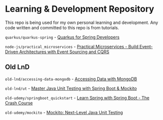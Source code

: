# Learning & Development Repository

This repo is being used for my own personal learning and development. Any code written and committed to this repo is from tutorials.

`quarkus/quarkus-spring` - [Quarkus for Spring Developers](https://developers.redhat.com/e-books/quarkus-spring-developers)

`node-js/practical_microservices` - [Practical Microservices - Build Event-Driven Architectures with Event Sourcing and CQRS](https://pragprog.com/titles/egmicro/practical-microservices/)

## Old LnD

`old-lnd/accessing-data-mongodb` - [Accessing Data with MongoDB](https://spring.io/guides/gs/accessing-data-mongodb/)

`old-lnd/ut` - [Master Java Unit Testing with Spring Boot & Mockito](https://www.udemy.com/course/learn-unit-testing-with-spring-boot/)

`old-udemy/springboot_quickstart` - [Learn Spring with Spring Boot - The Crash Course](udemy.com/course/learn-spring-with-spring-boot-the-crash-course/)

`old-udemy/mockito` - [Mockito: Next-Level Java Unit Testing](https://www.udemy.com/course/mockito3/)